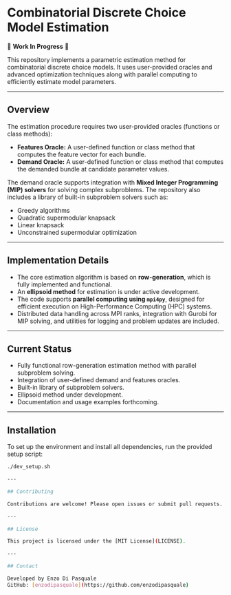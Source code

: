 # Combinatorial Discrete Choice Model Estimation

🚧 **Work In Progress** 🚧

This repository implements a parametric estimation method for combinatorial discrete choice models. It uses user-provided oracles and advanced optimization techniques along with parallel computing to efficiently estimate model parameters.

---

## Overview

The estimation procedure requires two user-provided oracles (functions or class methods):

- **Features Oracle:** A user-defined function or class method that computes the feature vector for each bundle.
- **Demand Oracle:** A user-defined function or class method that computes the demanded bundle at candidate parameter values.

The demand oracle supports integration with **Mixed Integer Programming (MIP) solvers** for solving complex subproblems. The repository also includes a library of built-in subproblem solvers such as:

- Greedy algorithms
- Quadratic supermodular knapsack
- Linear knapsack
- Unconstrained supermodular optimization

---

## Implementation Details

- The core estimation algorithm is based on **row-generation**, which is fully implemented and functional.
- An **ellipsoid method** for estimation is under active development.
- The code supports **parallel computing using `mpi4py`**, designed for efficient execution on High-Performance Computing (HPC) systems.
- Distributed data handling across MPI ranks, integration with Gurobi for MIP solving, and utilities for logging and problem updates are included.

---

## Current Status

- Fully functional row-generation estimation method with parallel subproblem solving.
- Integration of user-defined demand and features oracles.
- Built-in library of subproblem solvers.
- Ellipsoid method under development.
- Documentation and usage examples forthcoming.

---

## Installation

To set up the environment and install all dependencies, run the provided setup script:

```bash
./dev_setup.sh

---

## Contributing

Contributions are welcome! Please open issues or submit pull requests.

---

## License

This project is licensed under the [MIT License](LICENSE).

---

## Contact

Developed by Enzo Di Pasquale  
GitHub: [enzodipasquale](https://github.com/enzodipasquale)
